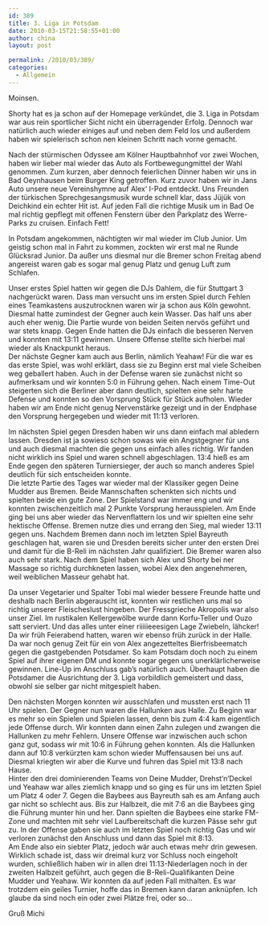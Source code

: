 ```yaml
---
id: 389
title: 3. Liga in Potsdam
date: 2010-03-15T21:58:55+01:00
author: china
layout: post

permalink: /2010/03/389/
categories:
  - Allgemein
---
```

Moinsen.

Shorty hat es ja schon auf der Homepage verkündet, die 3. Liga in Potsdam war aus rein sportlicher Sicht nicht ein überragender Erfolg. Dennoch war natürlich auch wieder einiges auf und neben dem Feld los und außerdem haben wir spielerisch schon nen kleinen Schritt nach vorne gemacht.

<!--more-->Nach der stürmischen Odyssee am Kölner Hauptbahnhof vor zwei Wochen, haben wir lieber mal wieder das Auto als Fortbewegungmittel der Wahl genommen. Zum kurzen, aber dennoch feierlichen Dinner haben wir uns in Bad Oeynhausen beim Burger King getroffen. Kurz zuvor haben wir in Jans Auto unsere neue Vereinshymne auf Alex&#8216; I-Pod entdeckt. Uns Freunden der türkischen Sprechgesangsmusik wurde schnell klar, dass Jüjük von Deichkind ein echter Hit ist. Auf jeden Fall die richtige Musik um in Bad Oe mal richtig gepflegt mit offenen Fenstern über den Parkplatz des Werre-Parks zu cruisen. Einfach Fett! 

In Potsdam angekommen, nächtigten wir mal wieder im Club Junior. Um geistig schon mal in Fahrt zu kommen, zockten wir erst mal ne Runde Glücksrad Junior. Da außer uns diesmal nur die Bremer schon Freitag abend angereist waren gab es sogar mal genug Platz und genug Luft zum Schlafen.

Unser erstes Spiel hatten wir gegen die DJs Dahlem, die für Stuttgart 3 nachgerückt waren. Dass man versucht uns im ersten Spiel durch Fehlen eines Teamkastens auszutrocknen waren wir ja schon aus Köln gewohnt. Diesmal hatte zumindest der Gegner auch kein Wasser. Das half uns aber auch eher wenig. Die Partie wurde von beiden Seiten nervös geführt und war stets knapp. Gegen Ende hatten die DJs einfach die besseren Nerven und konnten mit 13:11 gewinnen. Unsere Offense stellte sich hierbei mal wieder als Knackpunkt heraus.  
Der nächste Gegner kam auch aus Berlin, nämlich Yeahaw! Für die war es das erste Spiel, was wohl erklärt, dass sie zu Beginn erst mal viele Scheiben weg geballert haben. Auch in der Defense waren sie zunächst nicht so aufmerksam und wir konnten 5:0 in Führung gehen. Nach einem Time-Out steigerten sich die Berliner aber dann deutlich, spielten eine sehr harte Defense und konnten so den Vorsprung Stück für Stück aufholen. Wieder haben wir am Ende nicht genug Nervenstärke gezeigt und in der Endphase den Vorsprung hergegeben und wieder mit 11:13 verloren.

Im nächsten Spiel gegen Dresden haben wir uns dann einfach mal abledern lassen. Dresden ist ja sowieso schon sowas wie ein Angstgegner für uns und auch diesmal machten die gegen uns einfach alles richtig. Wir fanden nicht wirklich ins Spiel und waren schnell abgeschlagen. 13:4 hieß es am Ende gegen den späteren Turniersieger, der auch so manch anderes Spiel deutlich für sich entscheiden konnte.  
Die letzte Partie des Tages war wieder mal der Klassiker gegen Deine Mudder aus Bremen. Beide Mannschaften schenkten sich nichts und spielten beide ein gute Zone. Der Spielstand war immer eng und wir konnten zwischenzeitlich mal 2 Punkte Vorsprung herausspielen. Am Ende ging bei uns aber wieder das Nervenflattern los und wir spielten eine sehr hektische Offense. Bremen nutze dies und errang den Sieg, mal wieder 13:11 gegen uns. Nachdem Bremen dann noch im letzten Spiel Bayreuth geschlagen hat, waren sie und Dresden bereits sicher unter den ersten Drei und damit für die B-Reli im nächsten Jahr qualifiziert. Die Bremer waren also auch sehr stark. Nach dem Spiel haben sich Alex und Shorty bei ner Massage so richtig durchkneten lassen, wobei Alex den angenehmeren, weil weiblichen Masseur gehabt hat.

Da unser Vegetarier und Spalter Tobi mal wieder bessere Freunde hatte und deshalb nach Berlin abgerauscht ist, konnten wir restlichen uns mal so richtig unserer Fleischeslust hingeben. Der Fressgrieche Akropolis war also unser Ziel. Im rustikalen Kellergewölbe wurde dann Korfu-Teller und Ouzo satt serviert. Und das alles unter einer riiiiieeesigen Lage Zwiebeln, lähcker!  
Da wir früh Feierabend hatten, waren wir ebenso früh zurück in der Halle. Da war noch genug Zeit für ein von Alex angezetteltes Bierfrisbeematch gegen die gastgebenden Potsdamer. So kam Potsdam doch noch zu einem Spiel auf ihrer eigenen DM und konnte sogar gegen uns unerklärlicherweise gewinnen. Line-Up im Anschluss gab’s natürlich auch. Überhaupt haben die Potsdamer die Ausrichtung der 3. Liga vorbildlich gemeistert und dass, obwohl sie selber gar nicht mitgespielt haben.

Den nächsten Morgen konnten wir ausschlafen und mussten erst nach 11 Uhr spielen. Der Gegner nun waren die Hallunken aus Halle. Zu Beginn war es mehr so ein Spielen und Spielen lassen, denn bis zum 4:4 kam eigentlich jede Offense durch. Wir konnten dann einen Zahn zulegen und zwangen die Hallunken zu mehr Fehlern. Unsere Offense war inzwischen auch schon ganz gut, sodass wir mit 10:6 in Führung gehen konnten. Als die Hallunken dann auf 10:8 verkürzten kam schon wieder Muffensausen bei uns auf. Diesmal kriegten wir aber die Kurve und fuhren das Spiel mit 13:8 nach Hause.  
Hinter den drei dominierenden Teams von Deine Mudder, Drehst’n’Deckel und Yeahaw war alles ziemlich knapp und so ging es für uns im letzten Spiel um Platz 4 oder 7. Gegen die Baybees aus Bayreuth sah es am Anfang auch gar nicht so schlecht aus. Bis zur Halbzeit, die mit 7:6 an die Baybees ging die Führung munter hin und her. Dann spielten die Baybees eine starke FM-Zone und machten mit sehr viel Laufbereitschaft die kurzen Pässe sehr gut zu. In der Offense gaben sie auch im letzten Spiel noch richtig Gas und wir verloren zunächst den Anschluss und dann das Spiel mit 8:13.  
Am Ende also ein siebter Platz, jedoch wär auch etwas mehr drin gewesen. Wirklich schade ist, dass wir dreimal kurz vor Schluss noch eingeholt wurden, schließlich haben wir in allen drei 11:13-Niederlagen noch in der zweiten Halbzeit geführt, auch gegen die B-Reli-Qualifikanten Deine Mudder und Yeahaw. Wir konnten da auf jeden Fall mithalten. Es war trotzdem ein geiles Turnier, hoffe das in Bremen kann daran anknüpfen. Ich glaube da sind noch ein oder zwei Plätze frei, oder so&#8230;

Gruß Michi